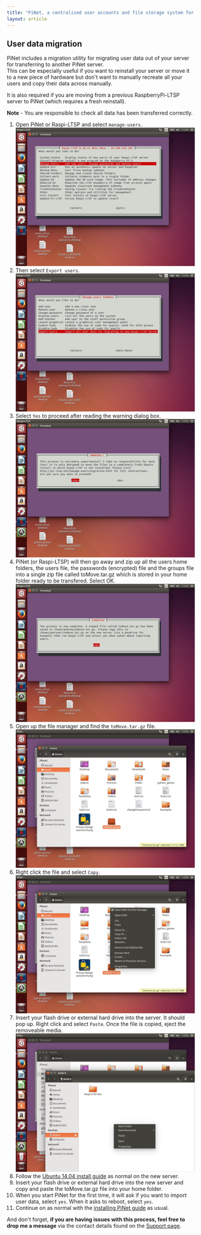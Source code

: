 ```yaml
---
title: "PiNet, a centralised user accounts and file storage system for a Raspberry Pi classroom."
layout: article
---
```


User data migration
----
PiNet includes a migration utility for migrating user data out of your server for transferring to another PiNet server.    
This can be especially useful if you want to reinstall your server or move it to a new piece of hardware but don't want to manually recreate all your users and copy their data across manually.   
   
It is also required if you are moving from a previous RaspberryPi-LTSP server to PiNet (which requires a fresh reinstall).
   
**Note** - You are responsible to check all data has been transferred correctly.

1. Open PiNet or Raspi-LTSP and select ```manage-users```.   
![](/assets/images/migration1.jpeg)   
2. Then select ```Export users```.   
![](/assets/images/migration2.jpeg)   
3. Select ```Yes``` to proceed after reading the warning dialog box.   
![](/assets/images/migration3.jpeg)   
4. PiNet (or Raspi-LTSP) will then go away and zip up all the users home folders, the users file, the passwords (encrypted) file and the groups file into a single zip file called toMove.tar.gz which is stored in your home folder ready to be transfered. Select OK.   
![](/assets/images/migration4.jpeg)   
5. Open up the file manager and find the ```toMove.tar.gz``` file.     
![](/assets/images/migration5.jpeg) 
6. Right click the file and select ```Copy```.     
![](/assets/images/migration6.jpeg)   
7. Insert your flash drive or external hard drive into the server. It should pop up. Right click and select ```Paste```. Once the file is copied, eject the removeable media.    
![](/assets/images/migration7.jpeg)   
8. Follow the [Ubuntu 14.04 install guide](../installation/installing-ubuntu.html) as normal on the new server.   
9. Insert your flash drive or external hard drive into the new server and copy and paste the toMove.tar.gz file into your home folder.  
10. When you start PiNet for the first time, it will ask if you want to import user data, select ```yes```. When it asks to reboot, select ```yes```.   
11. Continue on as normal with the [installing PiNet guide](../installation/installing-PiNet.html) as usual.   
   
And don't forget, **if you are having issues with this process, feel free to drop me a message** via the contact details found on the [Support page](../support.html).   
